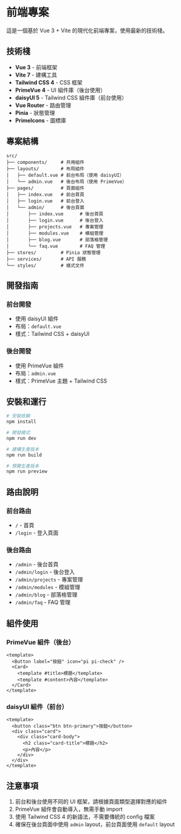 # 前端專案

這是一個基於 Vue 3 + Vite 的現代化前端專案，使用最新的技術棧。

## 技術棧

- **Vue 3** - 前端框架
- **Vite 7** - 建構工具
- **Tailwind CSS 4** - CSS 框架
- **PrimeVue 4** - UI 組件庫（後台使用）
- **daisyUI 5** - Tailwind CSS 組件庫（前台使用）
- **Vue Router** - 路由管理
- **Pinia** - 狀態管理
- **PrimeIcons** - 圖標庫

## 專案結構

```
src/
├── components/     # 共用組件
├── layouts/        # 布局組件
│   ├── default.vue # 前台布局（使用 daisyUI）
│   └── admin.vue   # 後台布局（使用 PrimeVue）
├── pages/          # 頁面組件
│   ├── index.vue   # 前台首頁
│   ├── login.vue   # 前台登入
│   └── admin/      # 後台頁面
│       ├── index.vue      # 後台首頁
│       ├── login.vue      # 後台登入
│       ├── projects.vue   # 專案管理
│       ├── modules.vue    # 模組管理
│       ├── blog.vue       # 部落格管理
│       └── faq.vue        # FAQ 管理
├── stores/         # Pinia 狀態管理
├── services/       # API 服務
└── styles/         # 樣式文件
```

## 開發指南

### 前台開發
- 使用 daisyUI 組件
- 布局：`default.vue`
- 樣式：Tailwind CSS + daisyUI

### 後台開發
- 使用 PrimeVue 組件
- 布局：`admin.vue`
- 樣式：PrimeVue 主題 + Tailwind CSS

## 安裝和運行

```bash
# 安裝依賴
npm install

# 開發模式
npm run dev

# 建構生產版本
npm run build

# 預覽生產版本
npm run preview
```

## 路由說明

### 前台路由
- `/` - 首頁
- `/login` - 登入頁面

### 後台路由
- `/admin` - 後台首頁
- `/admin/login` - 後台登入
- `/admin/projects` - 專案管理
- `/admin/modules` - 模組管理
- `/admin/blog` - 部落格管理
- `/admin/faq` - FAQ 管理

## 組件使用

### PrimeVue 組件（後台）
```vue
<template>
  <Button label="按鈕" icon="pi pi-check" />
  <Card>
    <template #title>標題</template>
    <template #content>內容</template>
  </Card>
</template>
```

### daisyUI 組件（前台）
```vue
<template>
  <button class="btn btn-primary">按鈕</button>
  <div class="card">
    <div class="card-body">
      <h2 class="card-title">標題</h2>
      <p>內容</p>
    </div>
  </div>
</template>
```

## 注意事項

1. 前台和後台使用不同的 UI 框架，請根據頁面類型選擇對應的組件
2. PrimeVue 組件會自動導入，無需手動 import
3. 使用 Tailwind CSS 4 的新語法，不需要傳統的 config 檔案
4. 確保在後台頁面中使用 `admin` layout，前台頁面使用 `default` layout